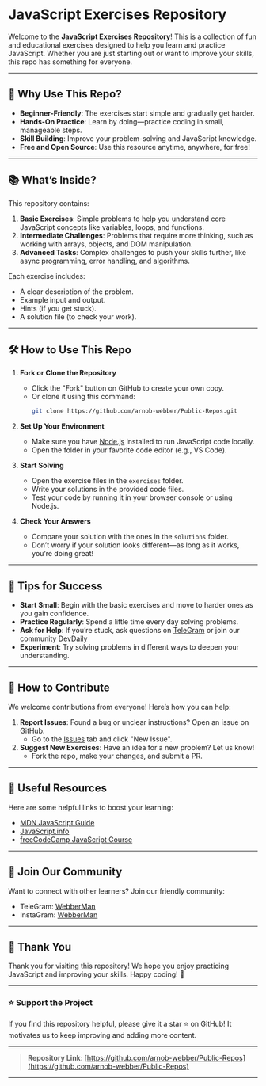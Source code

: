 # JavaScript Exercises Repository

Welcome to the **JavaScript Exercises Repository**! This is a collection of fun and educational exercises designed to help you learn and practice JavaScript. Whether you are just starting out or want to improve your skills, this repo has something for everyone.

---

## 🌟 Why Use This Repo?

- **Beginner-Friendly**: The exercises start simple and gradually get harder.
- **Hands-On Practice**: Learn by doing—practice coding in small, manageable steps.
- **Skill Building**: Improve your problem-solving and JavaScript knowledge.
- **Free and Open Source**: Use this resource anytime, anywhere, for free!

---

## 📚 What’s Inside?

This repository contains:

1. **Basic Exercises**: Simple problems to help you understand core JavaScript concepts like variables, loops, and functions.
2. **Intermediate Challenges**: Problems that require more thinking, such as working with arrays, objects, and DOM manipulation.
3. **Advanced Tasks**: Complex challenges to push your skills further, like async programming, error handling, and algorithms.

Each exercise includes:
- A clear description of the problem.
- Example input and output.
- Hints (if you get stuck).
- A solution file (to check your work).

---

## 🛠️ How to Use This Repo

1. **Fork or Clone the Repository**  
   - Click the "Fork" button on GitHub to create your own copy.  
   - Or clone it using this command:
     ```bash
     git clone https://github.com/arnob-webber/Public-Repos.git
     ```

2. **Set Up Your Environment**  
   - Make sure you have [Node.js](https://nodejs.org/) installed to run JavaScript code locally.
   - Open the folder in your favorite code editor (e.g., VS Code).

3. **Start Solving**  
   - Open the exercise files in the `exercises` folder.
   - Write your solutions in the provided code files.
   - Test your code by running it in your browser console or using Node.js.

4. **Check Your Answers**  
   - Compare your solution with the ones in the `solutions` folder.
   - Don’t worry if your solution looks different—as long as it works, you’re doing great!

---

## 🎯 Tips for Success

- **Start Small**: Begin with the basic exercises and move to harder ones as you gain confidence.
- **Practice Regularly**: Spend a little time every day solving problems.
- **Ask for Help**: If you’re stuck, ask questions on [TeleGram](https://t.me/thewebberman)  or join our community [DevDaily](https://app.daily.dev/squads/code_with_js)
- **Experiment**: Try solving problems in different ways to deepen your understanding.

---

## 🤝 How to Contribute

We welcome contributions from everyone! Here’s how you can help:

1. **Report Issues**: Found a bug or unclear instructions? Open an issue on GitHub.  
   - Go to the [Issues](https://github.com/arnob-webber/Public-Repos/issues) tab and click "New Issue".
2. **Suggest New Exercises**: Have an idea for a new problem? Let us know!
   - Fork the repo, make your changes, and submit a PR.

---

## 🔗 Useful Resources

Here are some helpful links to boost your learning:

- [MDN JavaScript Guide](https://developer.mozilla.org/en-US/docs/Web/JavaScript/Guide)
- [JavaScript.info](https://javascript.info/)
- [freeCodeCamp JavaScript Course](https://www.freecodecamp.org/)

---

## 💬 Join Our Community

Want to connect with other learners? Join our friendly community:

- TeleGram: [WebberMan](https://t.me/thewebberman)
- InstaGram: [WebberMan](https://www.instagram.com/thewebber.man/)

---

## 🙏 Thank You

Thank you for visiting this repository! We hope you enjoy practicing JavaScript and improving your skills. Happy coding! 🚀

---

### ⭐ Support the Project

If you find this repository helpful, please give it a star ⭐ on GitHub! It motivates us to keep improving and adding more content.

---

> **Repository Link**: [https://github.com/arnob-webber/Public-Repos](https://github.com/arnob-webber/Public-Repos)

---
